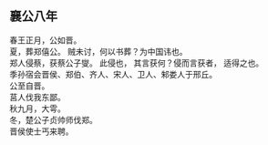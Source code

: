 ## 襄公八年
春王正月，公如晋。  
夏，葬郑僖公。 贼未讨，何以书葬？为中国讳也。  
郑人侵蔡，获蔡公子燮。 此侵也， 其言获何？侵而言获者，
适得之也。  
季孙宿会晋侯、郑伯、齐人、宋人、卫人、邾娄人于邢丘。  
公至自晋。  
莒人伐我东鄙。  
秋九月，大雩。  
冬，楚公子贞帅师伐郑。  
晋侯使士丐来聘。  

